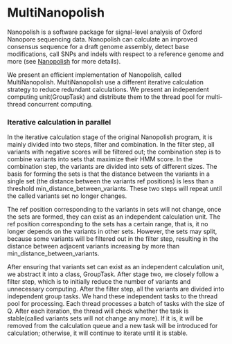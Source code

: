 # MultiNanopolish

Nanopolish is a software package for signal-level analysis of Oxford Nanopore sequencing data. Nanopolish can calculate an improved consensus sequence for a draft genome assembly, detect base modifications, call SNPs and indels with respect to a reference genome and more (see [Nanopolish](https://github.com/jts/nanopolish) for more details).

We present an efficient  implementation of Nanopolish, called MultiNanopolish. MultiNanopolish use a different iterative calculation strategy to reduce redundant calculations.  We present an independent computing unit(GroupTask) and distribute them to the thread pool for multi-thread concurrent computing.

###  Iterative calculation in parallel
In the iterative calculation stage of the original Nanopolish program, it is mainly divided into two steps, filter and combination. In the filter step, all variants with negative scores will be filtered out; the combination step is to combine variants into sets that maximize their HMM score. In the combination step, the variants are divided into sets of different sizes. The basis for forming the sets is that the distance between the variants in a single set (the distance between the variants ref positions) is less than a threshold min_distance_between_variants. These two steps will repeat until the called variants set no longer changes.

The ref position corresponding to the variants in sets will not change, once the sets are formed, they can exist as an independent calculation unit. The ref position corresponding to the sets has a certain range, that is, it no longer depends on the variants in other sets. However, the sets may split, because some variants will be filtered out in the filter step, resulting in the distance between adjacent variants increasing by more than min_distance_between_variants.

After ensuring that variants set can exist as an independent calculation unit, we abstract it into a class, GroupTask. After stage two, we closely follow a filter step, which is to initially reduce the number of variants and unnecessary computing. After the filter step, all the variants are divided into independent group tasks. We hand these independent tasks to the thread pool for processing. Each thread processes a batch of tasks with the size of Q. After each iteration, the thread will check whether the task is stable(called variants sets will not change any more). If it is, it will be removed from the calculation queue and a new task will be introduced for calculation; otherwise, it will continue to iterate until it is stable.
